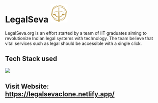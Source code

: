 # LegalSeva <img src="assets/images/logo.png" height="60px">

LegalSeva.org is an effort started by a team of IIT graduates aiming to revolutionize Indian legal systems with technology. The team believe that vital services such as legal should be accessible with a single click.

## Tech Stack used
<img src="https://fiverr-res.cloudinary.com/images/t_main1,q_auto,f_auto,q_auto,f_auto/gigs/115565539/original/85df4df6bddad168eb52111276b817fb5c7944d9/fix-or-do-anything-in-html-css-javascript-bootstrap.png" height="400px">

## Visit Website:  https://legalsevaclone.netlify.app/
